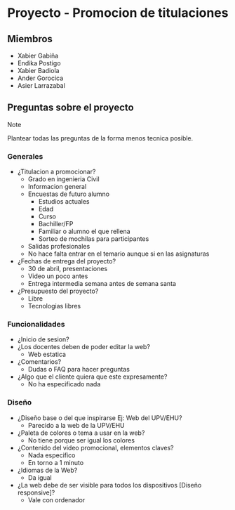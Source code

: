 # Proyecto - Promocion de titulaciones

## Miembros

- Xabier Gabiña
- Endika Postigo
- Xabier Badiola
- Ander Gorocica
- Asier Larrazabal

## Preguntas sobre el proyecto

> [!NOTE]
> Plantear todas las preguntas de la forma menos tecnica posible.

### Generales

- ¿Titulacion a promocionar?
  - Grado en ingenieria Civil
  - Informacion general
  - Encuestas de futuro alumno
    - Estudios actuales
    - Edad
    - Curso
    - Bachiller/FP
    - Familiar o alumno el que rellena
    - Sorteo de mochilas para participantes
  - Salidas profesionales
  - No hace falta entrar en el temario aunque si en las asignaturas
- ¿Fechas de entrega del proyecto?
  - 30 de abril, presentaciones
  - Video un poco antes
  - Entrega intermedia semana antes de semana santa
- ¿Presupuesto del proyecto?
  - Libre
  - Tecnologias libres

### Funcionalidades

- ¿Inicio de sesion?
- ¿Los docentes deben de poder editar la web?
  - Web estatica
- ¿Comentarios?
  - Dudas o FAQ para hacer preguntas
- ¿Algo que el cliente quiera que este expresamente?
  - No ha especificado nada

### Diseño

- ¿Diseño base o del que inspirarse Ej: Web del UPV/EHU?
  - Parecido a la web de la UPV/EHU
- ¿Paleta de colores o tema a usar en la web?
  - No tiene porque ser igual los colores
- ¿Contenido del video promocional, elementos claves?
  - Nada especifico
  - En torno a 1 minuto
- ¿Idiomas de la Web?
  - Da igual
- ¿La web debe de ser visible para todos los dispositivos [Diseño responsive]?
  - Vale con ordenador
